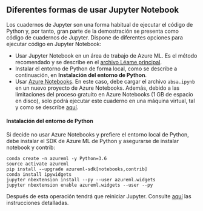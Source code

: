## <a name="different-jupyter-notebook-usage-options"></a>Diferentes formas de usar Jupyter Notebook

Los cuadernos de Jupyter son una forma habitual de ejecutar el código de Python y, por tanto, gran parte de la demostración se presenta como código de cuadernos de Jupyter. Dispone de diferentes opciones para ejecutar código en Jupyter Notebook:

 - Usar Jupyter Notebook en un área de trabajo de Azure ML. Es el método recomendado y se describe en el [archivo Léame principal](README.md).
 - Instalar el entorno de Python de forma local, como se describe a continuación, en **Instalación del entorno de Python**.
 - Usar [Azure Notebooks](http://aka.ms/whyaznb). En este caso, debe cargar el archivo `absa.ipynb` en un nuevo proyecto de Azure Notebooks. Además, debido a las limitaciones del proceso gratuito en Azure Notebooks (1 GB de espacio en disco), solo podrá ejecutar este cuaderno en una máquina virtual, tal y como se describe [aquí](https://docs.microsoft.com/azure/notebooks/use-data-science-virtual-machine/?wt.mc_id=msignitethetour2019-github-aiml40).

#### <a name="python-environment-installation"></a>Instalación del entorno de Python

Si decide no usar Azure Notebooks y prefiere el entorno local de Python, debe instalar el SDK de Azure ML de Python y asegurarse de instalar notebook y contrib:

```shell
conda create -n azureml -y Python=3.6
source activate azureml
pip install --upgrade azureml-sdk[notebooks,contrib] 
conda install ipywidgets
jupyter nbextension install --py --user azureml.widgets
jupyter nbextension enable azureml.widgets --user --py
```

Después de esta operación tendrá que reiniciar Jupyter. Consulte [aquí](https://docs.microsoft.com/azure/machine-learning/service/quickstart-create-workspace-with-python/?WT.mc_id=msignitethetour2019-github-aiml40) las instrucciones detalladas.
